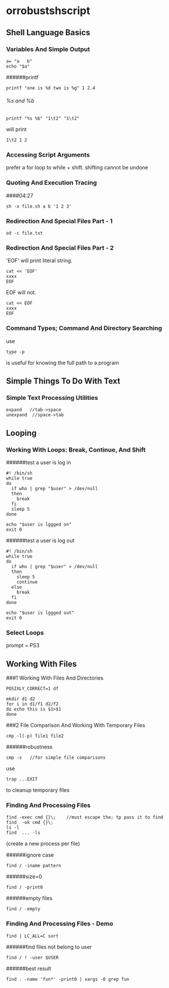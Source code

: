 # orrobustshscript
## Shell Language Basics
### Variables And Simple Output
```
a= "a   b"
echo "$a"
```
######printf
```
printf "one is %d two is %g" 1 2.4
```
###### %s and %b
```
printf "%s %b" "1\t2" "1\t2"
```
will print
```
1\t2 1 2
```
### Accessing Script Arguments
prefer a for loop to while + shift. shifting cannot be undone  

### Quoting And Execution Tracing
####04:27
```
sh -x file.sh a b '1 2 3'
```

### Redirection And Special Files Part - 1
```
od -c file.txt
```

### Redirection And Special Files Part - 2
'EOF' will print literal string.  
```
cat << 'EOF'
xxxx
EOF
```
EOF will not.
```
cat << EOF
xxxx
EOF
```



### Command Types; Command And Directory Searching
use
```
type -p
```
is useful for knowing the full path to a program  


## Simple Things To Do With Text
### Simple Text Processing Utilities

```
expand   //tab->space
unexpand  //space->tab
```










## Looping
### Working With Loops: Break, Continue, And Shift
######test a user is log in
```
#! /bin/sh
while true
do
  if who | grep "$user" > /dev/null
  then
    break
  fi
  sleep 5
done

echo "$user is lggged on"
exit 0
```



######test a user is log out
```
#! /bin/sh
while true
do
  if who | grep "$user" > /dev/null
  then
    sleep 5
    continue
  else
    break
  fi
done

echo "$user is lggged out"
exit 0
```


### Select Loops
prompt = PS3















## Working With Files
###1 Working With Files And Directories
```
POSIXLY_CORRECT=1 df
```

```
mkdir d1 d2
for i in d1/f1 d2/f2
do echo this is $1>$1
done
```

###2 File Comparison And Working With Temporary Files

```
cmp -l(-p) file1 file2
```
######robustness
```
cmp -s   //for simple file comparisons
```
use
```
trap ...EXIT
```
to cleanup temporary files



### Finding And Processing Files
```
find -exec cmd {}\;    //must escape the; tp pass it to find
find  -ok cmd {}\;
ls -l
find  ... -ls
```
(create a new process per file)

######ignore case
```
find / -iname pattern
```
######size=0
```
find / -print0
```
######empty files
```
find / -empty
```



### Finding And Processing Files - Demo
```
find | LC_ALL=C sort
```
######find files not belong to user
```
find / ! -user $USER
```

######best result
```
find . -name 'fun*' -print0 | xargs -0 grep fun
```
